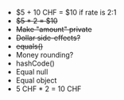 - $5 + 10 CHF = $10 if rate is 2:1
- ~~$5 * 2 = $10~~
- ~~Make "amount" private~~
- ~~Dollar side-effects?~~
- ~~equals()~~
- Money rounding?
- hashCode() 
- Equal null
- Equal object
- 5 CHF * 2 = 10 CHF